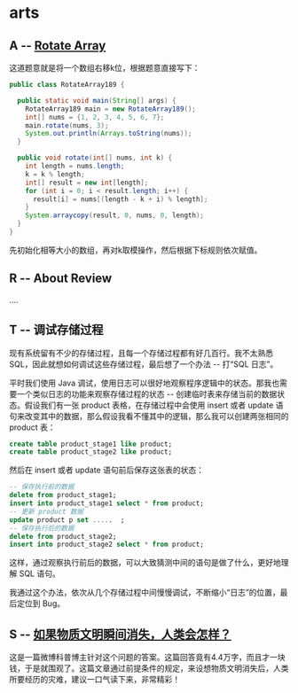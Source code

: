 # arts 

## A --  [Rotate Array](https://leetcode.com/problems/rotate-array/description/)

这道题意就是将一个数组右移k位，根据题意直接写下：

```java
public class RotateArray189 {

  public static void main(String[] args) {
    RotateArray189 main = new RotateArray189();
    int[] nums = {1, 2, 3, 4, 5, 6, 7};
    main.rotate(nums, 3);
    System.out.println(Arrays.toString(nums));
  }

  public void rotate(int[] nums, int k) {
    int length = nums.length;
    k = k % length;
    int[] result = new int[length];
    for (int i = 0; i < result.length; i++) {
      result[i] = nums[(length - k + i) % length];
    }
    System.arraycopy(result, 0, nums, 0, length);
  }
}
```

先初始化相等大小的数组，再对k取模操作，然后根据下标规则依次赋值。

## R -- About Review

....

## T -- 调试存储过程

现有系统留有不少的存储过程，且每一个存储过程都有好几百行。我不太熟悉 SQL，因此就想如何调试这些存储过程，最后想了一个办法 -- 打“SQL 日志”。

平时我们使用 Java 调试，使用日志可以很好地观察程序逻辑中的状态。那我也需要一个类似日志的功能来观察存储过程的状态 -- 创建临时表来存储当前的数据状态。假设我们有一张 product 表格，在存储过程中会使用 insert 或者 update 语句来改变其中的数据，那么假设我看不懂其中的逻辑，那么我可以创建两张相同的 product 表：
```SQL
create table product_stage1 like product;
create table product_stage2 like product;
```
然后在 insert 或者 update 语句前后保存这张表的状态：

```SQL
-- 保存执行前的数据
delete from product_stage1;
insert into product_stage1 select * from product;
-- 更新 product 数据
update product p set .....  ;
-- 保存执行后的数据
delete from product_stage2;
insert into product_stage2 select * from product;
```
这样，通过观察执行前后的数据，可以大致猜测中间的语句是做了什么，更好地理解 SQL 语句。

我通过这个办法，依次从几个存储过程中间慢慢调试，不断缩小“日志”的位置，最后定位到 Bug。

## S -- [如果物质文明瞬间消失，人类会怎样？](https://weibo.com/ttwenda/p/show?id=2310684281650103072638)

这是一篇微博科普博主针对这个问题的答案。这篇回答竟有4.4万字，而且才一块钱，于是就围观了。这篇文章通过前提条件的规定，来设想物质文明消失后，人类所要经历的灾难，建议一口气读下来，非常精彩！